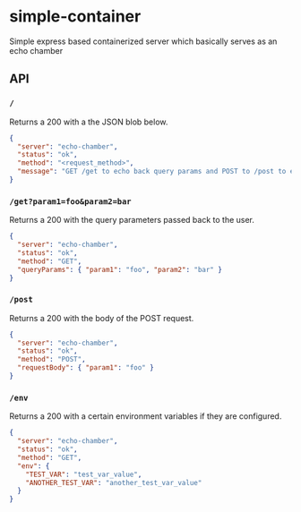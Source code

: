 # simple-container

Simple express based containerized server which basically serves as an echo chamber

## API

### `/`

Returns a 200 with a the JSON blob below.

```json
{
  "server": "echo-chamber",
  "status": "ok",
  "method": "<request_method>",
  "message": "GET /get to echo back query params and POST to /post to echo back request body."
}
```

### `/get?param1=foo&param2=bar`

Returns a 200 with the query parameters passed back to the user.

```json
{
  "server": "echo-chamber",
  "status": "ok",
  "method": "GET",
  "queryParams": { "param1": "foo", "param2": "bar" }
}
```

### `/post`

Returns a 200 with the body of the POST request.

```json
{
  "server": "echo-chamber",
  "status": "ok",
  "method": "POST",
  "requestBody": { "param1": "foo" }
}
```

### `/env`

Returns a 200 with a certain environment variables if they are configured.

```json
{
  "server": "echo-chamber",
  "status": "ok",
  "method": "GET",
  "env": {
    "TEST_VAR": "test_var_value",
    "ANOTHER_TEST_VAR": "another_test_var_value"
  }
}
```
